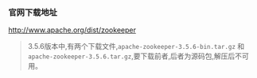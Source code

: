 ### 官网下载地址
http://www.apache.org/dist/zookeeper
> 3.5.6版本中,有两个下载文件,`apache-zookeeper-3.5.6-bin.tar.gz` 和 `apache-zookeeper-3.5.6.tar.gz`,要下载前者,后者为源码包,解压后不可用。
